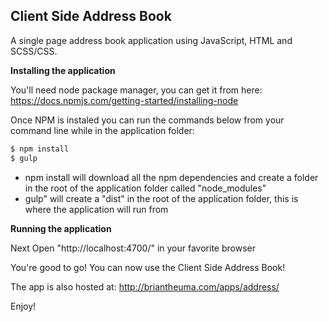 **Client Side Address Book**
------------------------

A single page address book application using JavaScript, HTML and SCSS/CSS.

**Installing the application**

 You'll need node package manager, you can get it from here: <https://docs.npmjs.com/getting-started/installing-node>

Once NPM is instaled you can run the commands below from your command line while in the application folder:
```sh
$ npm install
$ gulp
```
- npm install will download all the npm dependencies and create a folder in the root of the application folder called "node_modules"
- gulp" will create a "dist" in the root of the application folder, this is where the application will run from

**Running the application**

Next Open "http://localhost:4700/" in your favorite browser

You're good to go! You can now use the Client Side Address Book!

The app is also hosted at: <http://briantheuma.com/apps/address/>

Enjoy!